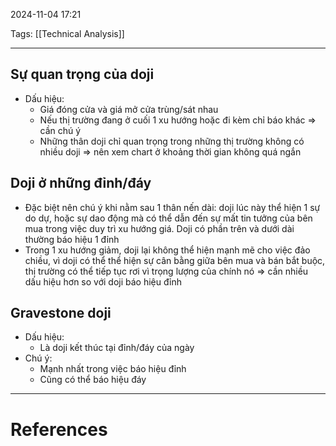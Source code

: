2024-11-04 17:21

Tags: [[Technical Analysis]]

---

## Sự quan trọng của doji

- Dấu hiệu:
    - Giá đóng cửa và giá mở cửa trùng/sát nhau
    - Nếu thị trường đang ở cuối 1 xu hướng hoặc đi kèm chỉ báo khác ⇒ cần chú ý
    - Những thân doji chỉ quan trọng trong những thị trường không có nhiều doji ⇒ nên xem chart ở khoảng thời gian không quá ngắn

## Doji ở những đỉnh/đáy
- Đặc biệt nên chú ý khi nằm sau 1 thân nến dài: doji lúc này thể hiện 1 sự do dự, hoặc sự dao động mà có thể dẫn đến sự mất tin tưởng của bên mua trong việc duy trì xu hướng giá. Doji có phần trên và dưới dài thường báo hiệu 1 đỉnh
- Trong 1 xu hướng giảm, doji lại không thể hiện mạnh mẽ cho việc đảo chiều, vì doji có thể thể hiện sự cân bằng giữa bên mua và bán bắt buộc, thị trường có thể tiếp tục rơi vì trọng lượng của chính nó ⇒ cần nhiều dấu hiệu hơn so với doji báo hiệu đỉnh

## Gravestone doji
- Dấu hiệu:
    - Là doji kết thúc tại đỉnh/đáy của ngày
- Chú ý:
    - Mạnh nhất trong việc báo hiệu đỉnh
    - Cũng có thể báo hiệu đáy

---
# References